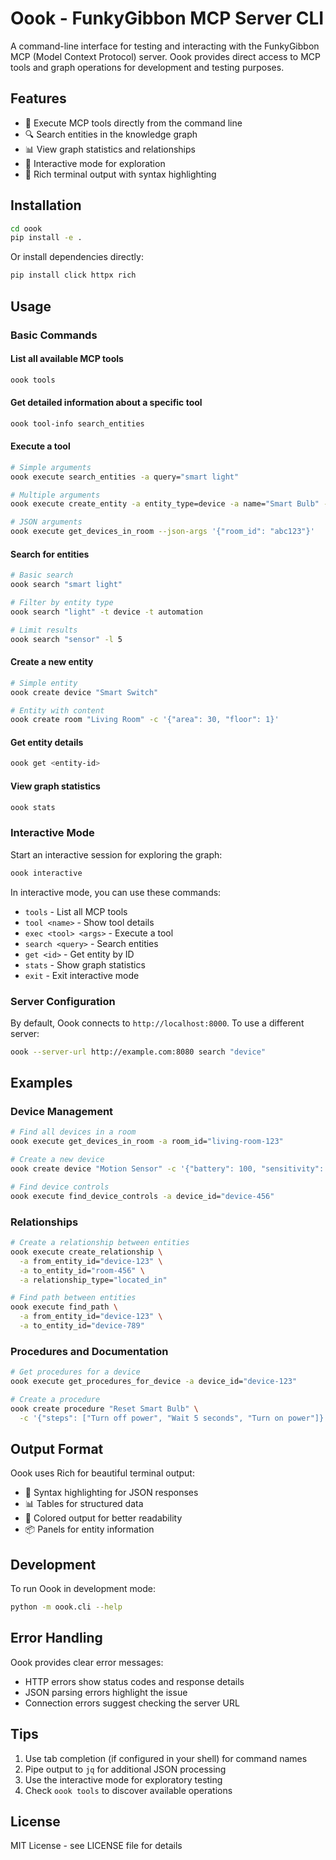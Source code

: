 # Oook - FunkyGibbon MCP Server CLI

A command-line interface for testing and interacting with the FunkyGibbon MCP (Model Context Protocol) server. Oook provides direct access to MCP tools and graph operations for development and testing purposes.

## Features

- 🔧 Execute MCP tools directly from the command line
- 🔍 Search entities in the knowledge graph
- 📊 View graph statistics and relationships
- 🎯 Interactive mode for exploration
- 🎨 Rich terminal output with syntax highlighting

## Installation

```bash
cd oook
pip install -e .
```

Or install dependencies directly:

```bash
pip install click httpx rich
```

## Usage

### Basic Commands

#### List all available MCP tools
```bash
oook tools
```

#### Get detailed information about a specific tool
```bash
oook tool-info search_entities
```

#### Execute a tool
```bash
# Simple arguments
oook execute search_entities -a query="smart light"

# Multiple arguments
oook execute create_entity -a entity_type=device -a name="Smart Bulb" -a content='{"brightness": 100}'

# JSON arguments
oook execute get_devices_in_room --json-args '{"room_id": "abc123"}'
```

#### Search for entities
```bash
# Basic search
oook search "smart light"

# Filter by entity type
oook search "light" -t device -t automation

# Limit results
oook search "sensor" -l 5
```

#### Create a new entity
```bash
# Simple entity
oook create device "Smart Switch"

# Entity with content
oook create room "Living Room" -c '{"area": 30, "floor": 1}'
```

#### Get entity details
```bash
oook get <entity-id>
```

#### View graph statistics
```bash
oook stats
```

### Interactive Mode

Start an interactive session for exploring the graph:

```bash
oook interactive
```

In interactive mode, you can use these commands:
- `tools` - List all MCP tools
- `tool <name>` - Show tool details
- `exec <tool> <args>` - Execute a tool
- `search <query>` - Search entities
- `get <id>` - Get entity by ID
- `stats` - Show graph statistics
- `exit` - Exit interactive mode

### Server Configuration

By default, Oook connects to `http://localhost:8000`. To use a different server:

```bash
oook --server-url http://example.com:8080 search "device"
```

## Examples

### Device Management

```bash
# Find all devices in a room
oook execute get_devices_in_room -a room_id="living-room-123"

# Create a new device
oook create device "Motion Sensor" -c '{"battery": 100, "sensitivity": "high"}'

# Find device controls
oook execute find_device_controls -a device_id="device-456"
```

### Relationships

```bash
# Create a relationship between entities
oook execute create_relationship \
  -a from_entity_id="device-123" \
  -a to_entity_id="room-456" \
  -a relationship_type="located_in"

# Find path between entities
oook execute find_path \
  -a from_entity_id="device-123" \
  -a to_entity_id="device-789"
```

### Procedures and Documentation

```bash
# Get procedures for a device
oook execute get_procedures_for_device -a device_id="device-123"

# Create a procedure
oook create procedure "Reset Smart Bulb" \
  -c '{"steps": ["Turn off power", "Wait 5 seconds", "Turn on power"]}'
```

## Output Format

Oook uses Rich for beautiful terminal output:
- 🎨 Syntax highlighting for JSON responses
- 📊 Tables for structured data
- 🎯 Colored output for better readability
- 📦 Panels for entity information

## Development

To run Oook in development mode:

```bash
python -m oook.cli --help
```

## Error Handling

Oook provides clear error messages:
- HTTP errors show status codes and response details
- JSON parsing errors highlight the issue
- Connection errors suggest checking the server URL

## Tips

1. Use tab completion (if configured in your shell) for command names
2. Pipe output to `jq` for additional JSON processing
3. Use the interactive mode for exploratory testing
4. Check `oook tools` to discover available operations

## License

MIT License - see LICENSE file for details